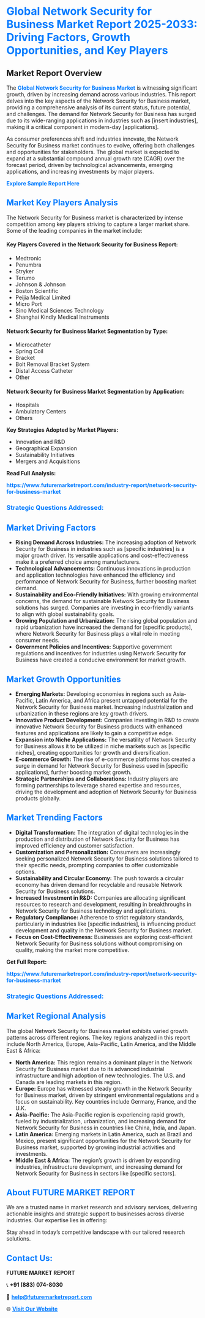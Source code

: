 <h1 style="color: #007BFF;">Global Network Security for Business Market Report 2025-2033: Driving Factors, Growth Opportunities, and Key Players</h1>

<section id="overview">
<h2>Market Report Overview</h2>
<p>The <a href="https://www.futuremarketreport.com/industry-report/network-security-for-business-market" style="color: #007BFF; text-decoration: none;"><strong>Global Network Security for Business Market</strong></a> is witnessing significant growth, driven by increasing demand across various industries. This report delves into the key aspects of the Network Security for Business market, providing a comprehensive analysis of its current status, future potential, and challenges. The demand for Network Security for Business has surged due to its wide-ranging applications in industries such as [insert industries], making it a critical component in modern-day [applications].</p>
<p>As consumer preferences shift and industries innovate, the Network Security for Business market continues to evolve, offering both challenges and opportunities for stakeholders. The global market is expected to expand at a substantial compound annual growth rate (CAGR) over the forecast period, driven by technological advancements, emerging applications, and increasing investments by major players.</p>
</section>

<section id="overview">
<p><a href="https://www.futuremarketreport.com/request-sample/reportId=35051" style="color: #007BFF; text-decoration: none;"><strong>Explore Sample Report Here</strong></a></p>
</section>

<section id="key-players">
<h2 style="color: #007BFF;">Market Key Players Analysis</h2>
<p>The Network Security for Business market is characterized by intense competition among key players striving to capture a larger market share. Some of the leading companies in the market include:</p>
<h4>Key Players Covered in the Network Security for Business Report:</h4>
<ul><li>Medtronic</li><li>Penumbra</li><li>Stryker</li><li>Terumo</li><li>Johnson &amp; Johnson</li><li>Boston Scientific</li><li>Peijia Medical Limited</li><li>Micro Port</li><li>Sino Medical Sciences Technology</li><li>Shanghai Kindly Medical Instruments</li></ul>
<h4>Network Security for Business Market Segmentation by Type:</h4>
<ul><li>Microcatheter</li><li>Spring Coil</li><li>Bracket</li><li>Bolt Removal Bracket System</li><li>Distal Access Catheter</li><li>Other</li></ul>

<h4>Network Security for Business Market Segmentation by Application:</h4>
<ul><li>Hospitals</li><li>Ambulatory Centers</li><li>Others</li></ul>
<p><strong>Key Strategies Adopted by Market Players:</strong></p>
<ul>
<li>Innovation and R&D</li>
<li>Geographical Expansion</li>
<li>Sustainability Initiatives</li>
<li>Mergers and Acquisitions</li>
</ul>
</section>

<section>
<p><strong>Read Full Analysis: </strong></p><a href="https://www.futuremarketreport.com/industry-report/network-security-for-business-market" style="color: #007BFF; text-decoration: none;"><strong>https://www.futuremarketreport.com/industry-report/network-security-for-business-market</strong></a>
<h3 style="color: #007BFF;">Strategic Questions Addressed:</h3>
</section>

<section id="driving-factors">
<h2 style="color: #007BFF;">Market Driving Factors</h2>
<ul>
<li><strong>Rising Demand Across Industries:</strong> The increasing adoption of Network Security for Business in industries such as [specific industries] is a major growth driver. Its versatile applications and cost-effectiveness make it a preferred choice among manufacturers.</li>
<li><strong>Technological Advancements:</strong> Continuous innovations in production and application technologies have enhanced the efficiency and performance of Network Security for Business, further boosting market demand.</li>
<li><strong>Sustainability and Eco-Friendly Initiatives:</strong> With growing environmental concerns, the demand for sustainable Network Security for Business solutions has surged. Companies are investing in eco-friendly variants to align with global sustainability goals.</li>
<li><strong>Growing Population and Urbanization:</strong> The rising global population and rapid urbanization have increased the demand for [specific products], where Network Security for Business plays a vital role in meeting consumer needs.</li>
<li><strong>Government Policies and Incentives:</strong> Supportive government regulations and incentives for industries using Network Security for Business have created a conducive environment for market growth.</li>
</ul>
</section>

<section id="growth-opportunities">
<h2 style="color: #007BFF;">Market Growth Opportunities</h2>
<ul>
<li><strong>Emerging Markets:</strong> Developing economies in regions such as Asia-Pacific, Latin America, and Africa present untapped potential for the Network Security for Business market. Increasing industrialization and urbanization in these regions are key growth drivers.</li>
<li><strong>Innovative Product Development:</strong> Companies investing in R&D to create innovative Network Security for Business products with enhanced features and applications are likely to gain a competitive edge.</li>
<li><strong>Expansion into Niche Applications:</strong> The versatility of Network Security for Business allows it to be utilized in niche markets such as [specific niches], creating opportunities for growth and diversification.</li>
<li><strong>E-commerce Growth:</strong> The rise of e-commerce platforms has created a surge in demand for Network Security for Business used in [specific applications], further boosting market growth.</li>
<li><strong>Strategic Partnerships and Collaborations:</strong> Industry players are forming partnerships to leverage shared expertise and resources, driving the development and adoption of Network Security for Business products globally.</li>
</ul>
</section>

<section id="trending-factors">
<h2 style="color: #007BFF;">Market Trending Factors</h2>
<ul>
<li><strong>Digital Transformation:</strong> The integration of digital technologies in the production and distribution of Network Security for Business has improved efficiency and customer satisfaction.</li>
<li><strong>Customization and Personalization:</strong> Consumers are increasingly seeking personalized Network Security for Business solutions tailored to their specific needs, prompting companies to offer customizable options.</li>
<li><strong>Sustainability and Circular Economy:</strong> The push towards a circular economy has driven demand for recyclable and reusable Network Security for Business solutions.</li>
<li><strong>Increased Investment in R&D:</strong> Companies are allocating significant resources to research and development, resulting in breakthroughs in Network Security for Business technology and applications.</li>
<li><strong>Regulatory Compliance:</strong> Adherence to strict regulatory standards, particularly in industries like [specific industries], is influencing product development and quality in the Network Security for Business market.</li>
<li><strong>Focus on Cost-Effectiveness:</strong> Businesses are exploring cost-efficient Network Security for Business solutions without compromising on quality, making the market more competitive.</li>
</ul>
</section>

<section>
<p><strong>Get Full Report: </strong></p><a href="https://www.futuremarketreport.com/industry-report/network-security-for-business-market" style="color: #007BFF; text-decoration: none;"><strong>https://www.futuremarketreport.com/industry-report/network-security-for-business-market</strong></a>
<h3 style="color: #007BFF;">Strategic Questions Addressed:</h3>
</section>


<section id="regional-analysis">
<h2 style="color: #007BFF;">Market Regional Analysis</h2>
<p>The global Network Security for Business market exhibits varied growth patterns across different regions. The key regions analyzed in this report include North America, Europe, Asia-Pacific, Latin America, and the Middle East & Africa:</p>
<ul>
<li><strong>North America:</strong> This region remains a dominant player in the Network Security for Business market due to its advanced industrial infrastructure and high adoption of new technologies. The U.S. and Canada are leading markets in this region.</li>
<li><strong>Europe:</strong> Europe has witnessed steady growth in the Network Security for Business market, driven by stringent environmental regulations and a focus on sustainability. Key countries include Germany, France, and the U.K.</li>
<li><strong>Asia-Pacific:</strong> The Asia-Pacific region is experiencing rapid growth, fueled by industrialization, urbanization, and increasing demand for Network Security for Business in countries like China, India, and Japan.</li>
<li><strong>Latin America:</strong> Emerging markets in Latin America, such as Brazil and Mexico, present significant opportunities for the Network Security for Business market, supported by growing industrial activities and investments.</li>
<li><strong>Middle East & Africa:</strong> The region’s growth is driven by expanding industries, infrastructure development, and increasing demand for Network Security for Business in sectors like [specific sectors].</li>
</ul>
</section>

<footer>
<h2 style="color: #007BFF;">About FUTURE MARKET REPORT</h2>
<p>We are a trusted name in market research and advisory services, delivering actionable insights and strategic support to businesses across diverse industries. Our expertise lies in offering:</p>

<p>Stay ahead in today’s competitive landscape with our tailored research solutions.</p>

<h2 style="color: #007BFF;">Contact Us:</h2>
<p><strong>FUTURE MARKET REPORT</strong></p>
<p>📞 <strong>+91 (883) 074-8030</strong></p>
<p>📧 <strong><a href="mailto:help@futuremarketreport.com" style="color: #007BFF;">help@futuremarketreport.com</a></strong></p>
<p>🌐 <strong><a href="https://www.futuremarketreport.com/" style="color: #007BFF;">Visit Our Website</a></strong></p>
</footer>